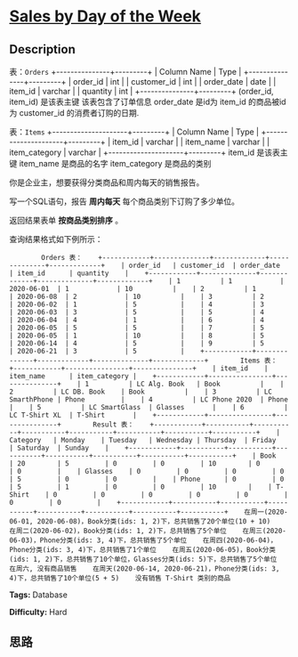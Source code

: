 # [Sales by Day of the Week][title]

## Description

表：`Orders`
            +---------------+---------+    | Column Name   | Type    |    +---------------+---------+    | order_id      | int     |    | customer_id   | int     |    | order_date    | date    |     | item_id       | varchar |    | quantity      | int     |    +---------------+---------+    (order_id, item_id) 是该表主键    该表包含了订单信息    order_date 是id为 item_id 的商品被id为 customer_id 的消费者订购的日期.

表：`Items`
            +---------------------+---------+    | Column Name         | Type    |    +---------------------+---------+    | item_id             | varchar |    | item_name           | varchar |    | item_category       | varchar |    +---------------------+---------+    item_id 是该表主键    item_name 是商品的名字    item_category 是商品的类别    



你是企业主，想要获得分类商品和周内每天的销售报告。

写一个SQL语句，报告 **周内每天** 每个商品类别下订购了多少单位。

返回结果表单 **按商品类别排序** 。

查询结果格式如下例所示：


            Orders 表：    +------------+--------------+-------------+--------------+-------------+    | order_id   | customer_id  | order_date  | item_id      | quantity    |    +------------+--------------+-------------+--------------+-------------+    | 1          | 1            | 2020-06-01  | 1            | 10          |    | 2          | 1            | 2020-06-08  | 2            | 10          |    | 3          | 2            | 2020-06-02  | 1            | 5           |    | 4          | 3            | 2020-06-03  | 3            | 5           |    | 5          | 4            | 2020-06-04  | 4            | 1           |    | 6          | 4            | 2020-06-05  | 5            | 5           |    | 7          | 5            | 2020-06-05  | 1            | 10          |    | 8          | 5            | 2020-06-14  | 4            | 5           |    | 9          | 5            | 2020-06-21  | 3            | 5           |    +------------+--------------+-------------+--------------+-------------+        Items 表：    +------------+----------------+---------------+    | item_id    | item_name      | item_category |    +------------+----------------+---------------+    | 1          | LC Alg. Book   | Book          |    | 2          | LC DB. Book    | Book          |    | 3          | LC SmarthPhone | Phone         |    | 4          | LC Phone 2020  | Phone         |    | 5          | LC SmartGlass  | Glasses       |    | 6          | LC T-Shirt XL  | T-Shirt       |    +------------+----------------+---------------+        Result 表：    +------------+-----------+-----------+-----------+-----------+-----------+-----------+-----------+    | Category   | Monday    | Tuesday   | Wednesday | Thursday  | Friday    | Saturday  | Sunday    |    +------------+-----------+-----------+-----------+-----------+-----------+-----------+-----------+    | Book       | 20        | 5         | 0         | 0         | 10        | 0         | 0         |    | Glasses    | 0         | 0         | 0         | 0         | 5         | 0         | 0         |    | Phone      | 0         | 0         | 5         | 1         | 0         | 0         | 10        |    | T-Shirt    | 0         | 0         | 0         | 0         | 0         | 0         | 0         |    +------------+-----------+-----------+-----------+-----------+-----------+-----------+-----------+    在周一(2020-06-01, 2020-06-08)，Book分类(ids: 1, 2)下，总共销售了20个单位(10 + 10)    在周二(2020-06-02)，Book分类(ids: 1, 2)下，总共销售了5个单位    在周三(2020-06-03)，Phone分类(ids: 3, 4)下，总共销售了5个单位    在周四(2020-06-04)，Phone分类(ids: 3, 4)下，总共销售了1个单位    在周五(2020-06-05)，Book分类(ids: 1, 2)下，总共销售了10个单位，Glasses分类(ids: 5)下，总共销售了5个单位    在周六, 没有商品销售    在周天(2020-06-14, 2020-06-21)，Phone分类(ids: 3, 4)下，总共销售了10个单位(5 + 5)    没有销售 T-Shirt 类别的商品    


**Tags:** Database

**Difficulty:** Hard

## 思路

[title]: https://leetcode-cn.com/problems/sales-by-day-of-the-week
